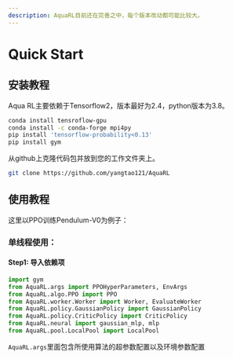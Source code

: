 ```yaml
---
description: AquaRL目前还在完善之中，每个版本改动都可能比较大。
---
```


# Quick Start

## 安装教程

Aqua RL主要依赖于Tensorflow2，版本最好为2.4，python版本为3.8。

```bash
conda install tensroflow-gpu
conda install -c conda-forge mpi4py
pip install 'tensorflow-probability<0.13'
pip install gym
```

从github上克隆代码包并放到您的工作文件夹上。

```bash
git clone https://github.com/yangtao121/AquaRL
```

## 使用教程

这里以PPO训练Pendulum-V0为例子：

### 单线程使用：

#### Step1:  导入依赖项

```python
import gym
from AquaRL.args import PPOHyperParameters, EnvArgs
from AquaRL.algo.PPO import PPO
from AquaRL.worker.Worker import Worker, EvaluateWorker
from AquaRL.policy.GaussianPolicy import GaussianPolicy
from AquaRL.policy.CriticPolicy import CriticPolicy
from AquaRL.neural import gaussian_mlp, mlp
from AquaRL.pool.LocalPool import LocalPool
```

`AquaRL.args`里面包含所使用算法的超参数配置以及环境参数配置

